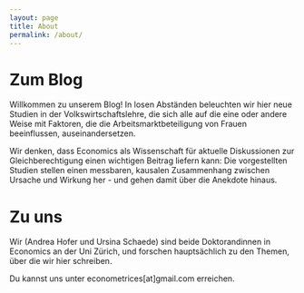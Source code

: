 ```yaml
---
layout: page
title: About
permalink: /about/
---
```


# Zum Blog

Willkommen zu unserem Blog! In losen Abständen beleuchten wir hier neue Studien in der Volkswirtschaftslehre, die sich alle auf die eine oder andere Weise mit Faktoren, die die Arbeitsmarktbeteiligung von Frauen beeinflussen, auseinandersetzen.

Wir denken, dass Economics als Wissenschaft für aktuelle Diskussionen zur Gleichberechtigung einen wichtigen Beitrag liefern kann: Die vorgestellten Studien stellen einen messbaren, kausalen Zusammenhang zwischen Ursache und Wirkung her - und gehen damit über die Anekdote hinaus.


# Zu uns

Wir (Andrea Hofer und Ursina Schaede) sind beide Doktorandinnen in Economics an der Uni Zürich, und forschen hauptsächlich zu den Themen, über die wir hier schreiben.

Du kannst uns unter econometrices[at]gmail.com erreichen.
